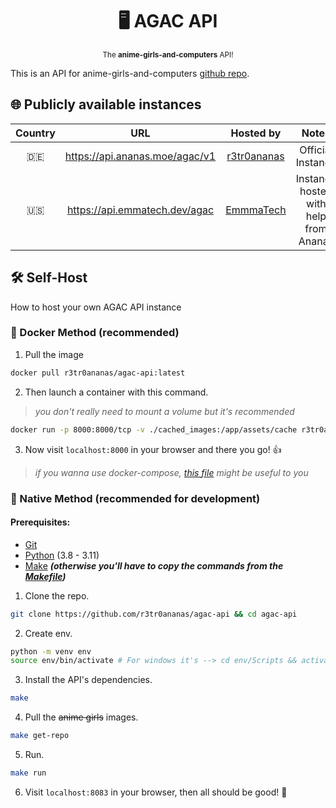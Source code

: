 <div align="center">

  # 🖥️ AGAC API

  <sub>The **anime-girls-and-computers** API!</sub>

</div>

This is an API for anime-girls-and-computers [github repo](https://github.com/THEGOLDENPRO/anime-girls-and-computers).

## 🌐 Publicly available instances
| Country | URL | Hosted by | Notes |
|:-----------:|:-------:|:-------------:|:---------:|
| 🇩🇪 | https://api.ananas.moe/agac/v1 | [r3tr0ananas](https://github.com/r3tr0ananas) | Official Instance |
| 🇺🇸 | https://api.emmatech.dev/agac | [EmmmaTech](https://github.com/EmmmaTech) | Instance hosted with help from Ananas |

## 🛠️ Self-Host
How to host your own AGAC API instance

### 🐬 Docker Method (recommended)
1. Pull the image
```sh
docker pull r3tr0ananas/agac-api:latest
``` 
2. Then launch a container with this command.
> *you don't really need to mount a volume but it's recommended*
```sh
docker run -p 8000:8000/tcp -v ./cached_images:/app/assets/cache r3tr0ananas/agac-api:latest
```
3. Now visit ``localhost:8000`` in your browser and there you go! 👍
> *if you wanna use docker-compose, [this file](./docker-compose.yml) might be useful to you*

### 🐍 Native Method (recommended for development)

#### Prerequisites:
- [Git](https://git-scm.com/downloads)
- [Python](https://www.python.org/downloads/) (3.8 - 3.11)
- [Make](https://www.gnu.org/software/make/#download) ***(otherwise you'll have to copy the commands from the [Makefile](https://github.com/r3tr0ananas/agac-api/blob/main/Makefile))***

1. Clone the repo.
```sh
git clone https://github.com/r3tr0ananas/agac-api && cd agac-api
```
2. Create env.
```sh
python -m venv env
source env/bin/activate # For windows it's --> cd env/Scripts && activate && cd ../../
```
3. Install the API's dependencies.
```sh
make
```
4. Pull the ~~anime girls~~ images.
```sh
make get-repo
```
5. Run.
```sh
make run
```
6. Visit ``localhost:8083`` in your browser, then all should be good! 🌈
